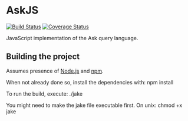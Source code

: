 # AskJS

[![Build Status](https://secure.travis-ci.org/JeroenDeDauw/AskJS.png?branch=master)](http://travis-ci.org/JeroenDeDauw/AskJS)
[![Coverage Status](https://coveralls.io/repos/JeroenDeDauw/AskJS/badge.png?branch=master)](https://coveralls.io/r/JeroenDeDauw/AskJS?branch=master)

JavaScript implementation of the Ask query language.

## Building the project

Assumes presence of [Node.js](http://nodejs.org/)
and [npm](https://npmjs.org/).

When not already done so, install the dependencies with: npm install

To run the build, execute: ./jake

You might need to make the jake file executable first. On unix: chmod +x jake
